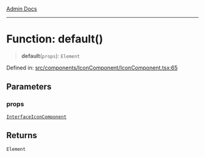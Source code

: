 [Admin Docs](/)

***

# Function: default()

> **default**(`props`): `Element`

Defined in: [src/components/IconComponent/IconComponent.tsx:65](https://github.com/PalisadoesFoundation/talawa-admin/blob/main/src/components/IconComponent/IconComponent.tsx#L65)

## Parameters

### props

[`InterfaceIconComponent`](components/IconComponent/IconComponent/README/interfaces/InterfaceIconComponent.md)

## Returns

`Element`
